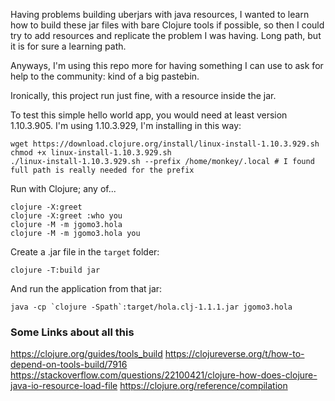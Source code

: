 Having problems building uberjars with java resources, I wanted to
learn how to build these jar files with bare Clojure tools if
possible, so then I could try to add resources and replicate the
problem I was having. Long path, but it is for sure a learning path.

Anyways, I'm using this repo more for having something I can use to
ask for help to the community: kind of a big pastebin.

Ironically, this project run just fine, with a resource inside the jar.

To test this simple hello world app, you would need at least version
1.10.3.905. I'm using 1.10.3.929, I'm installing in this way:

```
wget https://download.clojure.org/install/linux-install-1.10.3.929.sh
chmod +x linux-install-1.10.3.929.sh
./linux-install-1.10.3.929.sh --prefix /home/monkey/.local # I found full path is really needed for the prefix
```

Run with Clojure; any of...

```
clojure -X:greet
clojure -X:greet :who you
clojure -M -m jgomo3.hola
clojure -M -m jgomo3.hola you
```

Create a .jar file in the `target` folder:

```
clojure -T:build jar 
```

And run the application from that jar:

```
java -cp `clojure -Spath`:target/hola.clj-1.1.1.jar jgomo3.hola
```

### Some Links about all this

https://clojure.org/guides/tools_build
https://clojureverse.org/t/how-to-depend-on-tools-build/7916
https://stackoverflow.com/questions/22100421/clojure-how-does-clojure-java-io-resource-load-file
https://clojure.org/reference/compilation
